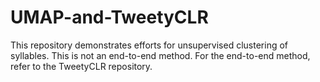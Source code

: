 # UMAP-and-TweetyCLR

This repository demonstrates efforts for unsupervised clustering of syllables. This is not an end-to-end method. For the end-to-end method, refer to the TweetyCLR repository. 
